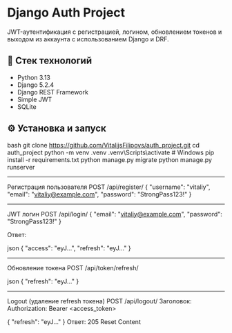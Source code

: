 # Django Auth Project

JWT-аутентификация с регистрацией, логином, обновлением токенов и выходом из аккаунта с использованием Django и DRF.

## 🔧 Стек технологий

- Python 3.13
- Django 5.2.4
- Django REST Framework
- Simple JWT
- SQLite

## ⚙️ Установка и запуск

bash
git clone https://github.com/VitalijsFilipovs/auth_project.git
cd auth_project
python -m venv .venv
.venv\Scripts\activate   # Windows
pip install -r requirements.txt
python manage.py migrate
python manage.py runserver

------------------------------------------------

Регистрация пользователя
POST /api/register/
{
  "username": "vitaliy",
  "email": "vitaliy@example.com",
  "password": "StrongPass123!"
}

--------------------------------------------------

JWT логин
POST /api/login/
{
  "email": "vitaliy@example.com",
  "password": "StrongPass123!"
}


Ответ:

json
{
  "access": "eyJ...",
  "refresh": "eyJ..."
}

---------------------------------------------------

Обновление токена
POST /api/token/refresh/

json
{
  "refresh": "eyJ..."
}

-----------------------------------------------------

Logout (удаление refresh токена)
POST /api/logout/
Заголовок: Authorization: Bearer <access_token>

{
  "refresh": "eyJ..."
}
Ответ: 205 Reset Content
